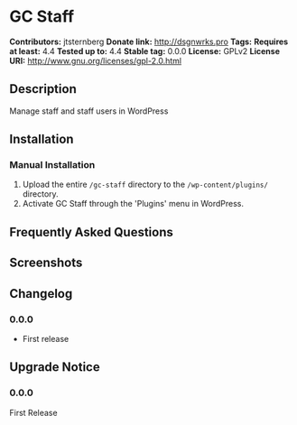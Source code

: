 # GC Staff #
**Contributors:**      jtsternberg
**Donate link:**       http://dsgnwrks.pro
**Tags:**
**Requires at least:** 4.4
**Tested up to:**      4.4
**Stable tag:**        0.0.0
**License:**           GPLv2
**License URI:**       http://www.gnu.org/licenses/gpl-2.0.html

## Description ##

Manage staff and staff users in WordPress

## Installation ##

### Manual Installation ###

1. Upload the entire `/gc-staff` directory to the `/wp-content/plugins/` directory.
2. Activate GC Staff through the 'Plugins' menu in WordPress.

## Frequently Asked Questions ##


## Screenshots ##


## Changelog ##

### 0.0.0 ###
* First release

## Upgrade Notice ##

### 0.0.0 ###
First Release

